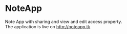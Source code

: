 # NoteApp
Note App with sharing and view and edit access property.<br/>
The application is live on http://noteapp.tk
